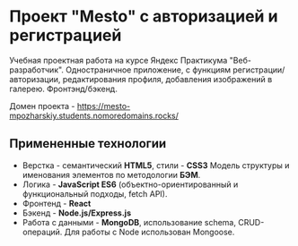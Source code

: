 # Проект "Mesto" с авторизацией и регистрацией

Учебная проектная работа на курсе Яндекс Практикума "Веб-разработчик". Одностраничное приложение, с функциям регистрации/авторизации, редактирования профиля, добавления изображений в галерею. Фронтэнд/бэкенд.

Домен проекта - https://mesto-mpozharskiy.students.nomoredomains.rocks/

## Примененные технологии

* Верстка - семантический **HTML5**, стили - **CSS3** Модель структуры и именования элементов по методологии **БЭМ**.
* Логика - **JavaScript ES6** (объектно-ориентированный и функциональный подходы, fetch API).
* Фронтенд - **React**
* Бэкенд - **Node.js/Express.js**
* Работа с данными - **MongoDB**, использование schema, CRUD-операций. Для работы с Node использован Mongoose.
